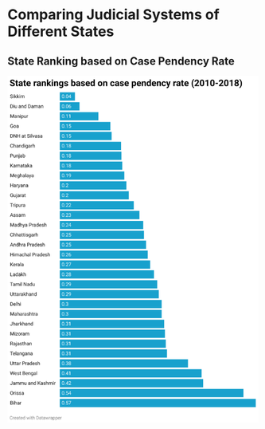 # Comparing Judicial Systems of Different States

## State Ranking based on Case Pendency Rate
![case pendency rate](images/states-case-pendency-rate-2010-2018.png)
